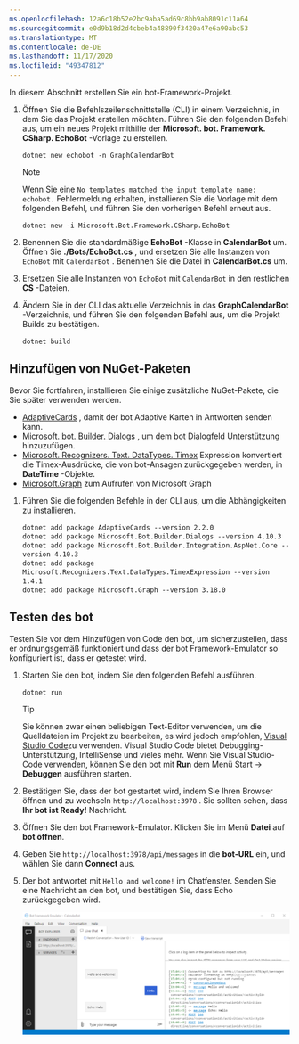 ```yaml
---
ms.openlocfilehash: 12a6c18b52e2bc9aba5ad69c8bb9ab8091c11a64
ms.sourcegitcommit: e0d9b18d2d4cbeb4a48890f3420a47e6a90abc53
ms.translationtype: MT
ms.contentlocale: de-DE
ms.lasthandoff: 11/17/2020
ms.locfileid: "49347812"
---
```

<!-- markdownlint-disable MD002 MD041 -->

In diesem Abschnitt erstellen Sie ein bot-Framework-Projekt.

1. Öffnen Sie die Befehlszeilenschnittstelle (CLI) in einem Verzeichnis, in dem Sie das Projekt erstellen möchten. Führen Sie den folgenden Befehl aus, um ein neues Projekt mithilfe der **Microsoft. bot. Framework. CSharp. EchoBot** -Vorlage zu erstellen.

    ```dotnetcli
    dotnet new echobot -n GraphCalendarBot
    ```

    > [!NOTE]
    > Wenn Sie eine `No templates matched the input template name: echobot.` Fehlermeldung erhalten, installieren Sie die Vorlage mit dem folgenden Befehl, und führen Sie den vorherigen Befehl erneut aus.
    >
    > ```dotnetcli
    > dotnet new -i Microsoft.Bot.Framework.CSharp.EchoBot
    > ```

1. Benennen Sie die standardmäßige **EchoBot** -Klasse in **CalendarBot** um. Öffnen Sie **./Bots/EchoBot.cs** , und ersetzen Sie alle Instanzen von `EchoBot` mit `CalendarBot` . Benennen Sie die Datei in **CalendarBot.cs** um.

1. Ersetzen Sie alle Instanzen von `EchoBot` mit `CalendarBot` in den restlichen **CS** -Dateien.

1. Ändern Sie in der CLI das aktuelle Verzeichnis in das **GraphCalendarBot** -Verzeichnis, und führen Sie den folgenden Befehl aus, um die Projekt Builds zu bestätigen.

    ```dotnetcli
    dotnet build
    ```

## <a name="add-nuget-packages"></a>Hinzufügen von NuGet-Paketen

Bevor Sie fortfahren, installieren Sie einige zusätzliche NuGet-Pakete, die Sie später verwenden werden.

- [AdaptiveCards](https://www.nuget.org/packages/AdaptiveCards/) , damit der bot Adaptive Karten in Antworten senden kann.
- [Microsoft. bot. Builder. Dialogs](https://www.nuget.org/packages/Microsoft.Bot.Builder.Dialogs/) , um dem bot Dialogfeld Unterstützung hinzuzufügen.
- [Microsoft. Recognizers. Text. DataTypes. Timex](https://www.nuget.org/packages/Microsoft.Recognizers.Text.DataTypes.TimexExpression/) Expression konvertiert die Timex-Ausdrücke, die von bot-Ansagen zurückgegeben werden, in **DateTime** -Objekte.
- [Microsoft.Graph](https://www.nuget.org/packages/Microsoft.Graph/) zum Aufrufen von Microsoft Graph

1. Führen Sie die folgenden Befehle in der CLI aus, um die Abhängigkeiten zu installieren.

    ```Shell
    dotnet add package AdaptiveCards --version 2.2.0
    dotnet add package Microsoft.Bot.Builder.Dialogs --version 4.10.3
    dotnet add package Microsoft.Bot.Builder.Integration.AspNet.Core --version 4.10.3
    dotnet add package Microsoft.Recognizers.Text.DataTypes.TimexExpression --version 1.4.1
    dotnet add package Microsoft.Graph --version 3.18.0
    ```

## <a name="test-the-bot"></a>Testen des bot

Testen Sie vor dem Hinzufügen von Code den bot, um sicherzustellen, dass er ordnungsgemäß funktioniert und dass der bot Framework-Emulator so konfiguriert ist, dass er getestet wird.

1. Starten Sie den bot, indem Sie den folgenden Befehl ausführen.

    ```dotnetcli
    dotnet run
    ```

    > [!TIP]
    > Sie können zwar einen beliebigen Text-Editor verwenden, um die Quelldateien im Projekt zu bearbeiten, es wird jedoch empfohlen, [Visual Studio Code](https://code.visualstudio.com/)zu verwenden. Visual Studio Code bietet Debugging-Unterstützung, IntelliSense und vieles mehr. Wenn Sie Visual Studio-Code verwenden, können Sie den bot mit **Run** dem Menü Start  ->  **Debuggen** ausführen starten.

1. Bestätigen Sie, dass der bot gestartet wird, indem Sie Ihren Browser öffnen und zu wechseln `http://localhost:3978` . Sie sollten sehen, dass **Ihr bot ist Ready!** Nachricht.

1. Öffnen Sie den bot Framework-Emulator. Klicken Sie im Menü **Datei** auf **bot öffnen**.

1. Geben Sie `http://localhost:3978/api/messages` in die **bot-URL** ein, und wählen Sie dann **Connect** aus.

1. Der bot antwortet mit `Hello and welcome!` im Chatfenster. Senden Sie eine Nachricht an den bot, und bestätigen Sie, dass Echo zurückgegeben wird.

    ![Ein Screenshot des bot Framework-Emulators, der mit dem bot verbunden ist](images/test-emulator.png)
